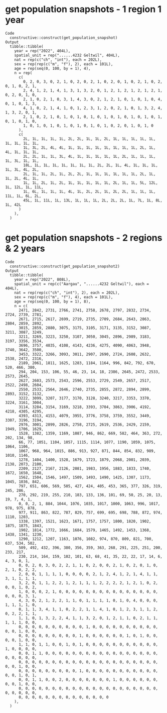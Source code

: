 # get population snapshots - 1 region 1 year

    Code
      constructive::construct(get_population_snapshot)
    Output
      tibble::tibble(
        year = rep("2022", 404L),
        spatial_unit = rep("......4232 Geltwil", 404L),
        nat = rep(c("ch", "int"), each = 202L),
        sex = rep(rep(c("m", "f"), 2), each = 101L),
        age = rep(seq(0, 100, by = 1), 4),
        n = rep(
          c(
            0, 2, 0, 3, 0, 2, 1, 0, 2, 0, 2, 1, 0, 2, 0, 1, 0, 2, 1, 0, 2, 0, 1, 0, 2, 1,
            2, 4, 1, 2, 1, 4, 1, 3, 1, 3, 2, 0, 1, 2, 1, 2, 1, 2, 1, 2, 1, 0, 2, 0, 1, 0,
            2, 1, 0, 2, 1, 0, 3, 1, 4, 3, 0, 2, 1, 2, 1, 0, 1, 0, 1, 0, 4, 0, 1, 0, 1, 3,
            4, 1, 0, 2, 1, 4, 1, 0, 1, 2, 3, 1, 2, 0, 2, 1, 0, 1, 3, 2, 4, 1, 3, 2, 0, 1,
            2, 1, 0, 2, 1, 0, 1, 0, 1, 0, 1, 0, 1, 0, 1, 0, 1, 0, 1, 0, 1, 0, 1, 0, 1, 0,
            1, 0, 1, 0, 1, 0, 1, 0, 1, 0, 1, 0, 1, 0, 2, 0, 1, 0, 1, 0
          ),
          c(
            2L, 1L, 1L, 1L, 1L, 2L, 2L, 1L, 1L, 2L, 1L, 1L, 1L, 1L, 1L, 1L, 1L, 1L, 1L,
            1L, 3L, 2L, 4L, 4L, 1L, 1L, 1L, 1L, 1L, 1L, 1L, 1L, 2L, 1L, 4L, 1L, 1L, 1L,
            2L, 2L, 1L, 1L, 3L, 4L, 1L, 1L, 1L, 1L, 1L, 2L, 1L, 1L, 1L, 1L, 3L, 1L, 1L,
            18L, 1L, 1L, 1L, 1L, 1L, 1L, 1L, 2L, 2L, 1L, 4L, 1L, 1L, 1L, 1L, 3L, 4L, 2L,
            2L, 1L, 1L, 2L, 1L, 2L, 2L, 1L, 1L, 1L, 1L, 1L, 1L, 2L, 1L, 1L, 2L, 4L, 1L,
            1L, 1L, 2L, 1L, 2L, 1L, 1L, 1L, 1L, 1L, 2L, 1L, 1L, 5L, 12L, 1L, 12L, 1L, 11L,
            1L, 6L, 1L, 1L, 1L, 4L, 1L, 2L, 2L, 1L, 2L, 2L, 1L, 1L, 1L, 11L, 1L, 6L, 2L,
            45L, 1L, 11L, 1L, 13L, 1L, 1L, 1L, 2L, 2L, 2L, 1L, 7L, 1L, 8L, 1L, 42L
          )
        ),
      )

# get population snapshots - 2 regions & 2 years

    Code
      constructive::construct(get_population_snapshot2)
    Output
      tibble::tibble(
        year = rep("2022", 808L),
        spatial_unit = rep(c("Aargau", "......4232 Geltwil"), each = 404L),
        nat = rep(rep(c("ch", "int"), 2), each = 202L),
        sex = rep(rep(c("m", "f"), 4), each = 101L),
        age = rep(seq(0, 100, by = 1), 8),
        n = c(
          2471, 2842, 2731, 2766, 2741, 2758, 2678, 2797, 2832, 2734, 2724, 2739, 2781,
          2671, 2715, 2617, 2699, 2719, 2735, 2709, 2684, 2643, 2863, 2804, 2859, 2892,
          3015, 2859, 2880, 3075, 3175, 3105, 3171, 3135, 3152, 3087, 3211, 3087, 3249,
          3211, 3269, 3223, 3250, 3107, 3050, 3045, 2896, 2989, 3183, 3197, 3356, 3534,
          3696, 3757, 4035, 4108, 4143, 4236, 4275, 4090, 4063, 3948, 3740, 3642, 3500,
          3453, 3322, 3266, 3093, 3011, 2907, 2690, 2724, 2608, 2632, 2538, 2472, 2316,
          2189, 2061, 1811, 1625, 1283, 1184, 1164, 996, 842, 792, 670, 520, 466, 380,
          294, 204, 153, 106, 55, 46, 23, 14, 18, 2386, 2645, 2472, 2533, 2573, 2645,
          2627, 2603, 2573, 2543, 2596, 2553, 2729, 2549, 2657, 2517, 2522, 2498, 2604,
          2550, 2533, 2564, 2646, 2740, 2735, 2855, 2872, 2894, 2899, 2893, 3152, 3132,
          3222, 3099, 3207, 3177, 3170, 3128, 3240, 3217, 3353, 3370, 3224, 3161, 3004,
          3114, 3284, 3154, 3169, 3218, 3393, 3704, 3863, 3906, 4192, 4218, 4305, 4295,
          4393, 4313, 4153, 4079, 3955, 3776, 3758, 3759, 3552, 3449, 3307, 3196, 3194,
          2976, 3001, 2899, 2826, 2758, 2725, 2619, 2536, 2429, 2159, 1949, 1706, 1629,
          1528, 1382, 1359, 1169, 1087, 946, 862, 669, 582, 464, 363, 272, 202, 134, 98,
          66, 77, 1051, 1104, 1057, 1115, 1114, 1077, 1190, 1059, 1075, 1064, 1106,
          1067, 968, 964, 1015, 886, 913, 927, 871, 844, 854, 832, 989, 1010, 1146,
          1278, 1404, 1400, 1528, 1679, 1723, 1879, 2068, 2001, 2039, 2138, 2073, 2100,
          2209, 2127, 2167, 2126, 2081, 1983, 1956, 1883, 1833, 1740, 1672, 1650, 1648,
          1562, 1504, 1546, 1497, 1509, 1493, 1490, 1425, 1307, 1173, 1045, 1036, 842,
          797, 651, 606, 569, 505, 427, 424, 405, 453, 365, 377, 326, 319, 245, 286,
          270, 292, 219, 255, 210, 183, 133, 136, 101, 69, 50, 25, 20, 13, 19, 7, 4, 1,
          0, 0, 2, 1, 884, 1044, 1076, 1035, 1017, 1000, 1063, 996, 1017, 978, 975, 878,
          977, 911, 863, 822, 787, 829, 757, 699, 695, 698, 788, 872, 974, 1110, 1203,
          1338, 1397, 1521, 1623, 1671, 1757, 1757, 1800, 1820, 1902, 1875, 1875, 1843,
          1902, 1814, 1772, 1666, 1684, 1579, 1465, 1492, 1453, 1368, 1438, 1341, 1230,
          1290, 1212, 1207, 1163, 1076, 1082, 974, 870, 809, 821, 700, 637, 534, 502,
          509, 492, 432, 396, 380, 356, 359, 363, 268, 291, 225, 251, 200, 233, 217,
          230, 214, 164, 159, 102, 101, 63, 68, 41, 35, 22, 22, 17, 14, 6, 4, 3, 0, 1,
          0, 0, 2, 0, 3, 0, 2, 2, 1, 1, 0, 2, 0, 0, 2, 1, 0, 2, 0, 1, 0, 2, 1, 0, 2, 2,
          2, 0, 0, 1, 1, 1, 1, 0, 0, 0, 0, 2, 1, 2, 4, 1, 2, 1, 4, 1, 1, 3, 1, 1, 1, 1,
          3, 2, 0, 1, 1, 2, 2, 1, 2, 1, 1, 1, 2, 2, 2, 2, 1, 2, 1, 0, 2, 0, 0, 1, 0, 2,
          1, 0, 0, 0, 2, 1, 0, 0, 0, 0, 0, 0, 0, 0, 0, 0, 0, 0, 0, 0, 0, 0, 0, 0, 3, 1,
          4, 3, 0, 2, 1, 2, 2, 1, 1, 0, 1, 1, 1, 1, 0, 1, 0, 4, 0, 0, 0, 1, 1, 1, 1, 0,
          0, 1, 1, 3, 4, 1, 1, 0, 2, 2, 1, 1, 4, 1, 0, 1, 2, 3, 1, 1, 2, 0, 2, 2, 1, 1,
          1, 1, 0, 1, 3, 2, 2, 4, 1, 1, 3, 2, 0, 1, 2, 1, 1, 0, 2, 1, 1, 1, 1, 1, 0, 0,
          0, 0, 0, 0, 0, 0, 0, 0, 0, 0, 1, 0, 0, 0, 0, 0, 0, 0, 0, 0, 0, 0, 0, 1, 0, 0,
          0, 0, 0, 0, 0, 0, 0, 0, 0, 1, 0, 0, 0, 0, 0, 0, 1, 0, 1, 0, 0, 0, 0, 1, 0, 0,
          1, 1, 0, 1, 1, 0, 0, 1, 0, 1, 0, 0, 0, 0, 0, 0, 0, 0, 0, 0, 0, 1, 0, 0, 0, 0,
          0, 0, 1, 1, 0, 0, 0, 0, 0, 0, 0, 0, 0, 0, 0, 0, 0, 0, 0, 0, 0, 0, 0, 0, 0, 0,
          0, 0, 0, 0, 0, 0, 0, 0, 0, 0, 0, 0, 0, 0, 0, 0, 0, 0, 0, 0, 0, 0, 0, 1, 0, 0,
          0, 0, 0, 0, 0, 0, 0, 0, 0, 1, 0, 0, 0, 0, 0, 0, 0, 0, 0, 0, 0, 0, 0, 1, 0, 1,
          0, 0, 1, 1, 0, 0, 2, 0, 0, 0, 0, 0, 0, 0, 1, 0, 0, 0, 0, 0, 0, 0, 0, 1, 0, 0,
          0, 0, 0, 0, 0, 0, 0, 0, 0, 0, 0, 0, 0, 0, 0, 0, 0, 0, 0, 0, 0, 0, 0, 0, 0, 0,
          0, 0, 0, 0, 0, 0, 0, 0, 0, 0, 0, 0, 0, 0
        ),
      )

